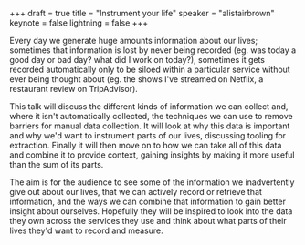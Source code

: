+++
draft = true
title = "Instrument your life"
speaker = "alistairbrown"
keynote = false
lightning = false
+++

Every day we generate huge amounts information about our lives; sometimes that information is lost by never being recorded (eg. was today a good day or bad day? what did I work on today?), sometimes it gets recorded automatically only to be siloed within a particular service without ever being thought about (eg. the shows I've streamed on Netflix, a restaurant review on TripAdvisor).

This talk will discuss the different kinds of information we can collect and, where it isn't automatically collected, the techniques we can use to remove barriers for manual data collection. It will look at why this data is important and why we'd want to instrument parts of our lives, discussing tooling for extraction. Finally it will then move on to how we can take all of this data and combine it to provide context, gaining insights by making it more useful than the sum of its parts.

The aim is for the audience to see some of the information we inadvertently give out about our lives, that we can actively record or retrieve that information, and the ways we can combine that information to gain better insight about ourselves. Hopefully they will be inspired to look into the data they own across the services they use and think about what parts of their lives they'd want to record and measure.